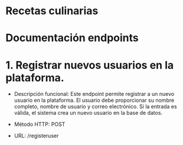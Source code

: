# Recetas culinarias

# Documentación endpoints

# 1. Registrar nuevos usuarios en la plataforma.

- Descripción funcional:
Este endpoint permite registrar a un nuevo usuario en la plataforma. El usuario debe proporcionar su nombre completo, nombre de usuario y correo electrónico. Si la entrada es válida, el sistema crea un nuevo usuario en la base de datos.

- Método HTTP:
POST

- URL:
/registeruser
